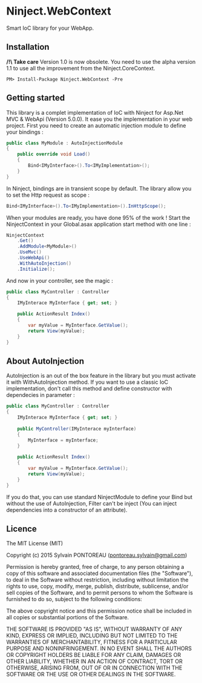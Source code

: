 Ninject.WebContext
=======

Smart IoC library for your WebApp.


## Installation

**/!\ Take care**
Version 1.0 is now obsolete. You need to use the alpha version 1.1 to use all the improvement from the Ninject.CoreContext.

```
PM> Install-Package Ninject.WebContext -Pre
```


## Getting started

This library is a complet implementation of IoC with Ninject for Asp.Net MVC & WebApi (Version 5.0.0). It ease you the implementation in your web project.
First you need to create an automatic injection module to define your bindings :

```csharp
public class MyModule : AutoInjectionModule
{
	public override void Load()
	{
		Bind<IMyInterface>().To<IMyImplementation>();
	}
}
```

In Ninject, bindings are in transient scope by default. The library allow you to set the Http request as scope :

```csharp
Bind<IMyInterface>().To<IMyImplementation>().InHttpScope();
```

When your modules are ready, you have done 95% of the work ! Start the NinjectContext in your Global.asax application start method with one line :

```csharp
NinjectContext
	.Get()
	.AddModule<MyModule>()
	.UseMvc()
	.UseWebApi()
	.WithAutoInjection()
	.Initialize();
```

 And now in your controller, see the magic :

```csharp
public class MyController : Controller
{
	IMyInterace MyInterface { get; set; }

	public ActionResult Index()
	{
		var myValue = MyInterface.GetValue();
		return View(myValue);
	}
}
```


## About AutoInjection

AutoInjection is an out of the box feature in the library but you must activate it with WithAutoInjection method. If you want to use a classic IoC implementation, don't call this method and define constructor with dependecies in parameter :

```csharp
public class MyController : Controller
{
	IMyInterace MyInterface { get; set; }
	
	public MyController(IMyInterace myInterface)
	{
		MyInterface = myInterface;
	}
	
	public ActionResult Index()
	{
		var myValue = MyInterface.GetValue();
		return View(myValue);
	}
}
```

If you do that, you can use standard NinjectModule to define your Bind but without the use of AutoInjection, Filter can't be inject (You can inject dependencies into a constructor of an attribute).


## Licence

The MIT License (MIT)

Copyright (c) 2015 Sylvain PONTOREAU (pontoreau.sylvain@gmail.com)

Permission is hereby granted, free of charge, to any person obtaining a copy of
this software and associated documentation files (the "Software"), to deal in
the Software without restriction, including without limitation the rights to
use, copy, modify, merge, publish, distribute, sublicense, and/or sell copies of
the Software, and to permit persons to whom the Software is furnished to do so,
subject to the following conditions:

The above copyright notice and this permission notice shall be included in all
copies or substantial portions of the Software.

THE SOFTWARE IS PROVIDED "AS IS", WITHOUT WARRANTY OF ANY KIND, EXPRESS OR
IMPLIED, INCLUDING BUT NOT LIMITED TO THE WARRANTIES OF MERCHANTABILITY, FITNESS
FOR A PARTICULAR PURPOSE AND NONINFRINGEMENT. IN NO EVENT SHALL THE AUTHORS OR
COPYRIGHT HOLDERS BE LIABLE FOR ANY CLAIM, DAMAGES OR OTHER LIABILITY, WHETHER
IN AN ACTION OF CONTRACT, TORT OR OTHERWISE, ARISING FROM, OUT OF OR IN
CONNECTION WITH THE SOFTWARE OR THE USE OR OTHER DEALINGS IN THE SOFTWARE.